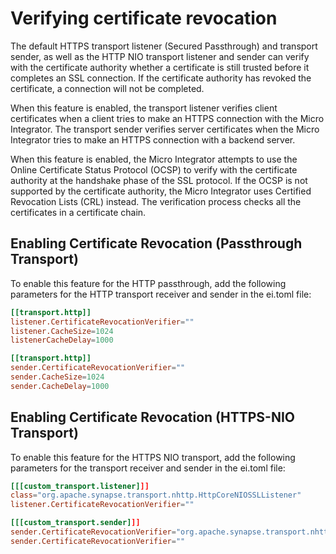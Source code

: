# Verifying certificate revocation

The default HTTPS transport listener (Secured Passthrough) and transport sender, as well as the HTTP NIO transport listener and sender can verify with the certificate authority whether a certificate is still trusted before it completes an SSL connection. If the certificate authority has revoked the certificate, a connection will not be completed. 

When this feature is enabled, the transport listener verifies client
certificates when a client tries to make an HTTPS connection with the
Micro Integrator. The transport sender verifies server
certificates when the Micro Integrator tries to make an HTTPS
connection with a backend server. 

When this feature is enabled, the Micro Integrator attempts to
use the Online Certificate Status Protocol (OCSP) to verify with the
certificate authority at the handshake phase of the SSL protocol. If the
OCSP is not supported by the certificate authority, the Micro Integrator uses Certified Revocation Lists (CRL) instead. The verification
process checks all the certificates in a certificate chain.

## Enabling Certificate Revocation (Passthrough Transport)

To enable this feature for the HTTP passthrough, add the following parameters for the HTTP transport receiver and sender in the ei.toml file:

```toml tab='Passthrough Listener'
[[transport.http]]
listener.CertificateRevocationVerifier=""
listener.CacheSize=1024
listenerCacheDelay=1000

``` 

```toml tab='Passthrough Sender'
[[transport.http]]
sender.CertificateRevocationVerifier=""
sender.CacheSize=1024
sender.CacheDelay=1000

``` 

## Enabling Certificate Revocation (HTTPS-NIO Transport)

To enable this feature for the HTTPS NIO transport, add the following parameters for the transport receiver and sender in the ei.toml file:

```toml tab='Passthrough Listener'
[[[custom_transport.listener]]]
class="org.apache.synapse.transport.nhttp.HttpCoreNIOSSLListener"
listener.CertificateRevocationVerifier=""
``` 

```toml tab='Passthrough Sender'
[[[custom_transport.sender]]]
sender.CertificateRevocationVerifier="org.apache.synapse.transport.nhttp.HttpCoreNIOSSLSender"
sender.CertificateRevocationVerifier=""
```